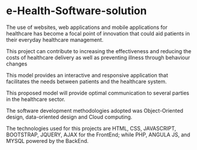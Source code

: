 # e-Health-Software-solution
The use of websites, web applications and mobile applications for healthcare has become a focal point of innovation that could aid patients in their everyday healthcare management. 

This project can contribute to increasing the effectiveness and reducing the costs of healthcare delivery as well as preventing illness through behaviour changes

This model provides an interactive and responsive application that facilitates the needs between patients and the healthcare system.

This proposed model will provide optimal communication to several parties in the healthcare sector.

The software development methodologies adopted was Object-Oriented design, data-oriented design and Cloud computing.

The technologies used for this projects are HTML, CSS, JAVASCRIPT, BOOTSTRAP, JQUERY, AJAX for the FrontEnd; while PHP, ANGULA JS, and MYSQL powered by the BackEnd.
